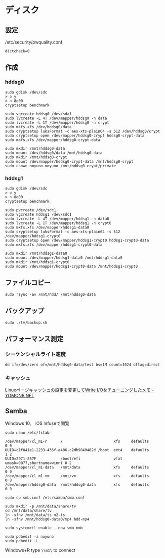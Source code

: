 # ディスク

## 設定

/etc/security/pwquality.conf
~~~
dictcheck=0
~~~

## 作成

### hddsg0

~~~
sudo gdisk /dev/sdc
> o y
> n 8e00
cryptsetup benchmark
~~~

~~~
sudo vgcreate hddsg0 /dev/sda1
sudo lvcreate -L 4T /dev/mapper/hddsg0 -n data
sudo lvcreate -L 1T /dev/mapper/hddsg0 -n crypt
sudo mkfs.xfs /dev/hddsg0/data
sudo cryptsetup luksFormat -c aes-xts-plain64 -s 512 /dev/hddsg0/crypt
sudo cryptsetup open /dev/mapper/hddsg0-crypt hddsg0-crypt-data
sudo mkfs.xfs /dev/mapper/hddsg0-crypt-data

sudo mkdir /mnt/hddsg0-data
sudo mount /dev/hddsg0/data /mnt/hddsg0-data
sudo mkdir /mnt/hddsg0-crypt
sudo mount /dev/mapper/hddsg0-crypt-data /mnt/hddsg0-crypt
sudo chown noyuno.noyuno /mnt/hddsg0-crypt/private
~~~

### hddsg1

~~~
sudo gdisk /dev/sdc
> o y
> n 8e00
cryptsetup benchmark
~~~

~~~
sudo pvcreate /dev/sdc1
sudo vgcreate hddsg1 /dev/sdc1
sudo lvcreate -L 4T /dev/mapper/hddsg1 -n data0
sudo lvcreate -L 1T /dev/mapper/hddsg1 -n crypt0
sudo mkfs.xfs /dev/mapper/hddsg1-data0
sudo cryptsetup luksFormat -c aes-xts-plain64 -s 512 /dev/mapper/hddsg1-crypt0
sudo cryptsetup open /dev/mapper/hddsg1-crypt0 hddsg1-crypt0-data
sudo mkfs.xfs /dev/mapper/hddsg1-crypt0-data

sudo mkdir /mnt/hddsg1-data0
sudo mount /dev/mapper/hddsg1-data0 /mnt/hddsg1-data0
sudo mkdir /mnt/hddsg1-crypt0
sudo mount /dev/mapper/hddsg1-crypt0-data /mnt/hddsg1-crypt0
~~~

## ファイルコピー

~~~
sudo rsync -av /mnt/hdd/ /mnt/hddsg0-data
~~~

## バックアップ

~~~
sudo ./tv/backup.sh
~~~

## パフォーマンス測定

### シーケンシャルライト速度

~~~
dd if=/dev/zero of=/mnt/hddsg0-data/test bs=1M count=1024 oflag=direct
~~~

### キャッシュ

[Linuxページキャッシュの設定を変更してWrite I/Oをチューニングしたメモ - YOMON8.NET](https://yomon.hatenablog.com/entry/2017/04/01/131732)


## Samba


Windows 10， iOS Infuseで閲覧

~~~
sudo nano /etc/fstab
~~~

~~~
/dev/mapper/cl_m1-r      /                       xfs     defaults        0 0
UUID=c1f041e1-2233-436f-a486-c2db9040482d /boot  ext4    defaults        1 2
UUID=2971-857F           /boot/efi               vfat    umask=0077,shortname=winnt 0 2
/dev/mapper/cl_m1-data   /mnt/data               xfs     defaults        0 0
/dev/mapper/cl_m1-vm     /mnt/vm                 xfs     defaults        0 0
/dev/mapper/hddsg0-data  /mnt/hddsg0-data        xfs     defaults        0 0
~~~

~~~
sudo cp smb.conf /etc/samba/smb.conf

~~~

~~~
sudo mkdir -p /mnt/data/share/tv
cd /mnt/data/share/tv
ln -sfnv /mnt/data/ts m2-ts
ln -sfnv /mnt/hddsg0-data0/mp4 hdd-mp4

sudo systemctl enable --now smb nmb

sudo pdbedit -a noyuno
sudo pdbedit -L
~~~

Windows+R type `\\m1\` to connect
